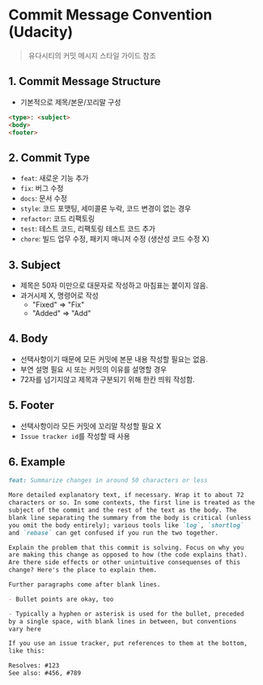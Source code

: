 # Commit Message Convention (Udacity)

> 유다시티의 커밋 메시지 스타일 가이드 참조

## 1. Commit Message Structure

- 기본적으로 제목/본문/꼬리말 구성

```markdown
<type>: <subject>
<body>
<footer>
```



## 2. Commit Type

- `feat`: 새로운 기능 추가
- `fix`: 버그 수정
- `docs`: 문서 수정
- `style`: 코드 포맷팅, 세미콜론 누락, 코드 변경이 없는 경우
- `refactor`: 코드 리팩토링
- `test`: 테스트 코드, 리팩토링 테스트 코드 추가
- `chore`: 빌드 업무 수정, 패키지 매니저 수정 (생산성 코드 수정 X)



## 3. Subject

- 제목은 50자 미만으로 대문자로 작성하고 마침표는 붙이지 않음.
- 과거시제 X, 명령어로 작성
  - "Fixed" => "Fix"
  - "Added" => "Add" 



## 4. Body

- 선택사항이기 때문에 모든 커밋에 본문 내용 작성할 필요는 없음.
- 부연 설명 필요 시 또는 커밋의 이유를 설명할 경우
- 72자를 넘기지않고 제목과 구분되기 위해 한칸 띄워 작성함.



## 5. Footer

- 선택사항이라 모든 커밋에 꼬리말 작성할 필요 X
- `Issue tracker id`를 작성할 때 사용



## 6. Example

``` markdown
feat: Summarize changes in around 50 characters or less

More detailed explanatory text, if necessary. Wrap it to about 72
characters or so. In some contexts, the first line is treated as the
subject of the commit and the rest of the text as the body. The
blank line separating the summary from the body is critical (unless
you omit the body entirely); various tools like `log`, `shortlog`
and `rebase` can get confused if you run the two together.

Explain the problem that this commit is solving. Focus on why you
are making this change as opposed to how (the code explains that).
Are there side effects or other unintuitive consequenses of this
change? Here's the place to explain them.

Further paragraphs come after blank lines.

- Bullet points are okay, too

- Typically a hyphen or asterisk is used for the bullet, preceded
by a single space, with blank lines in between, but conventions
vary here

If you use an issue tracker, put references to them at the bottom,
like this:

Resolves: #123
See also: #456, #789
```

